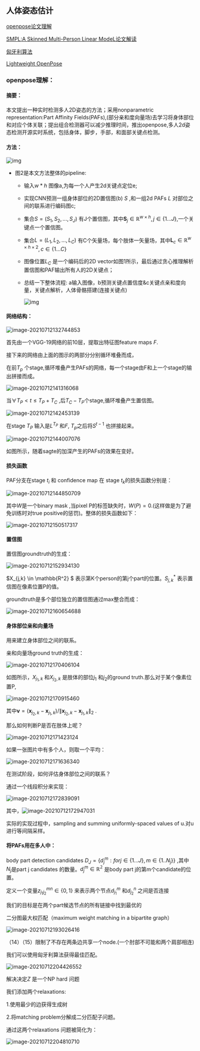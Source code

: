 ## 人体姿态估计

[openpose论文理解](https://blog.csdn.net/wwwhp/article/details/88782851)

[SMPL:A Skinned Multi-Person Linear ModeL论文解读](https://blog.csdn.net/JerryZhang__/article/details/103478265)

[匈牙利算法](https://zhuanlan.zhihu.com/p/96229700)

[Lightweight OpenPose](https://arxiv.org/pdf/1811.12004.pdf)

### openpose理解：

#### 摘要：

本文提出一种实时检测多人2D姿态的方法；采用nonparametric representation:Part Affinity Fields(PAFs),(部分亲和度向量场)去学习将身体部位和对应个体关联；提出组合检测器可以减少推理时间，推出openpose,多人2d姿态检测开源实时系统，包括身体，脚步，手部，和面部关键点检测。

#### 方法：

![img](https://xy-cloud-images.oss-cn-shanghai.aliyuncs.com/img/20190324213405310.png)

- 图2是本文方法整体的pipeline:

  - 输入$w*h$ 图像a,为每一个人产生2d关键点定位e;

  - 实现CNN预测一组身体部位的2D置信图(b) $S$ ,和一组2d PAFs $L$ 对部位之间的联系进行编码图c;

  - 集合$S=(S_1,S_2,...,S_J)$ 有J个置信图，其中$\mathbf{S}_{j} \in \mathbb{R}^{w \times h}, j \in\{1 \ldots J\}$,一个关键点一个置信图。

  - 集合$L=(L_1,L_2,...,L_C)$ 有C个矢量场，每个肢体一矢量场，其中$\mathbf{L}_{c} \in \mathbb{R}^{w \times h \times 2}, c \in\{1 \ldots C\}$ 

  - 图像位置$L_C$ 是一个编码后的2D vector如图1所示，最后通过贪心推理解析置信图和PAF输出所有人的2D关键点；

  - 总结一下整体流程: a输入图像，b预测关键点置信度&c关键点亲和度向量，关键点解析，人体骨骼搭建(连接关键点)

    ![img](https://xy-cloud-images.oss-cn-shanghai.aliyuncs.com/img/20190324213432453.png)

#### 网络结构：



![image-20210712132744853](https://xy-cloud-images.oss-cn-shanghai.aliyuncs.com/img/image-20210712132744853.png)

首先由一个VGG-19网络的前10层，提取出特征图feature maps $F$.

接下来的网络由上面的图示的两部分分别循环堆叠而成，

在前$T_p$ 个stage,循环堆叠产生PAFs的网络，每一个stage由F和上一个stage的输出拼接而成。

![image-20210712141316068](https://xy-cloud-images.oss-cn-shanghai.aliyuncs.com/img/image-20210712141316068.png)

当$\forall T_P <t\leq T_P + T_C$ ,后$T_C-T_P$个stage,循环堆叠产生置信图。

![image-20210712142453139](https://xy-cloud-images.oss-cn-shanghai.aliyuncs.com/img/image-20210712142453139.png)

在stage $T_P$ 输入是$L^{T_P}$ 和$F$, $T_p$之后将$S^{t-1}$ 也拼接起来。

![image-20210712144007076](https://xy-cloud-images.oss-cn-shanghai.aliyuncs.com/img/image-20210712144007076.png)

如图所示，随着sagte的加深产生的PAFs的效果在变好。

#### 损失函数

PAF分支在stage $t_i$ 和 confidence map 在 stage $t_k$的损失函数分别是：

![image-20210712144850709](https://xy-cloud-images.oss-cn-shanghai.aliyuncs.com/img/image-20210712144850709.png)

其中$W$是一个binary mask ,当pixel P的标签缺失时，$W(P)=0$.(这样做是为了避免训练时对true positive的惩罚)。整体的损失函数如下：

![image-20210712150517317](https://xy-cloud-images.oss-cn-shanghai.aliyuncs.com/img/image-20210712150517317.png)

#### 置信图

置信图groundtruth的生成：

![image-20210712152934130](https://xy-cloud-images.oss-cn-shanghai.aliyuncs.com/img/image-20210712152934130.png)

$X_{j,k} \in \mathbb{R^2} $ 表示第K个person的第j个part的位置。$S_{j,k} ^{*}$ 表示置信图在像素位置P的值。

groundtruth是多个部位独立的置信图通过max整合而成：

![image-20210712160654688](https://xy-cloud-images.oss-cn-shanghai.aliyuncs.com/img/image-20210712160654688.png)

#### 身体部位亲和向量场

用来建立身体部位之间的联系。

亲和向量场ground truth的生成：

![image-20210712170406104](https://xy-cloud-images.oss-cn-shanghai.aliyuncs.com/img/image-20210712170406104.png)

如图所示，$X_{j_1,k}$ 和$X_{j_2,k}$ 是肢体的部位$j_1$ 和$j_2$的ground truth.那么对于某个像素位置P,

![image-20210712170915460](https://xy-cloud-images.oss-cn-shanghai.aliyuncs.com/img/image-20210712170915460.png)

其中$\mathbf{v}=\left(\mathbf{x}_{j_{2}, k}-\mathbf{x}_{j_{1}, k}\right) /\left\|\mathbf{x}_{j_{2}, k}-\mathbf{x}_{j_{1}, k}\right\|_{2}$ .

那么如何判断P是否在肢体上呢？

![image-20210712171423124](https://xy-cloud-images.oss-cn-shanghai.aliyuncs.com/img/image-20210712171423124.png)

如果一张图片中有多个人，则取一个平均：

![image-20210712171636340](https://xy-cloud-images.oss-cn-shanghai.aliyuncs.com/img/image-20210712171636340.png)

在测试阶段，如何评估身体部位之间的联系？

通过一个线段积分来实现：

![image-20210712172839091](https://xy-cloud-images.oss-cn-shanghai.aliyuncs.com/img/image-20210712172839091.png)

其中，![image-20210712172947031](https://xy-cloud-images.oss-cn-shanghai.aliyuncs.com/img/image-20210712172947031.png)

实际的实现过程中，sampling and summing uniformly-spaced values of u.对u进行等间隔采样。

#### 将PAFs用在多人中：

body part detection candidates $D_J=\{d_j^m: for j \in\{1 ... J\}, m\in\{1 .. N_j\}\}$ ,其中 $N_j$是part j candidates 的数量。$d_j^m\in\mathbb{R^2}$  是body part j的第m个candidate的位置。

定义一个变量$z_{j_1j_2}^{mn}\in\{0,1\}$ 来表示两个节点$d_{j_1}^m$ 和$d_{j_2}^n$ 之间是否连接 

我们的目标是在两个part候选节点的所有链接中找到最优的



二分图最大权匹配（maximum weight matching in a bipartite graph）

![image-20210712193026416](https://xy-cloud-images.oss-cn-shanghai.aliyuncs.com/img/image-20210712193026416.png)

（14）（15）限制了不存在两条边共享一个node.(一个肘部不可能和两个肩部相连)

我们可以使用匈牙利算法获得最佳匹配。

![image-20210712204426552](https://xy-cloud-images.oss-cn-shanghai.aliyuncs.com/img/image-20210712204426552.png)

解决决定$Z$ 是一个NP hard 问题

我们添加两个relaxations:

1.使用最少的边获得生成树

2.将matching problem分解成二分匹配子问题。

通过这两个relaxations 问题被简化为：

![image-20210712204810710](https://xy-cloud-images.oss-cn-shanghai.aliyuncs.com/img/image-20210712204810710.png)

